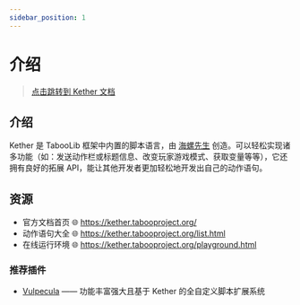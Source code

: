 ```yaml
---
sidebar_position: 1
---
```


# 介绍

> [点击跳转到 Kether 文档](https://www.yuque.com/sacredcraft/kether)

## 介绍

Kether 是 TabooLib 框架中内置的脚本语言，由 [海螺先生](https://izzel.io) 创造。可以轻松实现诸多功能（如：发送动作栏或标题信息、改变玩家游戏模式、获取变量等等），它还拥有良好的拓展 API，能让其他开发者更加轻松地开发出自己的动作语句。

## 资源

- 官方文档首页 🌐 https://kether.tabooproject.org/
- 动作语句大全 🌐 https://kether.tabooproject.org/list.html
- 在线运行环境 🌐 https://kether.tabooproject.org/playground.html

### 推荐插件

- [Vulpecula](https://www.mcbbs.net/thread-1413432-1-1.html) —— 功能丰富强大且基于 Kether 的全自定义脚本扩展系统